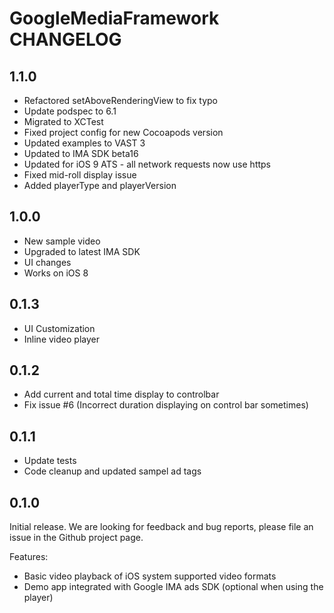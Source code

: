 # GoogleMediaFramework CHANGELOG

## 1.1.0

- Refactored setAboveRenderingView to fix typo
- Update podspec to 6.1
- Migrated to XCTest
- Fixed project config for new Cocoapods version
- Updated examples to VAST 3
- Updated to IMA SDK beta16
- Updated for iOS 9 ATS - all network requests now use https
- Fixed mid-roll display issue
- Added playerType and playerVersion

## 1.0.0

- New sample video
- Upgraded to latest IMA SDK
- UI changes
- Works on iOS 8

## 0.1.3

- UI Customization
- Inline video player

## 0.1.2

- Add current and total time display to controlbar
- Fix issue #6 (Incorrect duration displaying on control bar sometimes)

## 0.1.1

- Update tests
- Code cleanup and updated sampel ad tags

## 0.1.0

Initial release. We are looking for feedback and bug reports, please file an issue in the Github project page.

Features:
- Basic video playback of iOS system supported video formats
- Demo app integrated with Google IMA ads SDK (optional when using the player)

